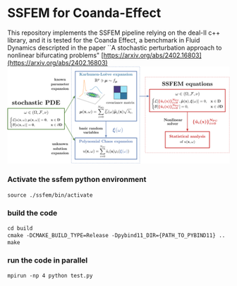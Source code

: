 # SSFEM for Coanda-Effect

This repository implements the SSFEM pipeline relying on the deal-II c++ library, and it is tested for the Coanda Effect, a benchmark in Fluid Dynamics descripted in the paper ``A stochastic perturbation approach to nonlinear bifurcating problems" [https://arxiv.org/abs/2402.16803](https://arxiv.org/abs/2402.16803) ![pipeline](./pipeline.png)

### Activate the ssfem python environment

```
source ./ssfem/bin/activate
```

### build the code

```
cd build
cmake -DCMAKE_BUILD_TYPE=Release -Dpybind11_DIR={PATH_TO_PYBIND11} ..
make
```

### run the code in parallel

```
mpirun -np 4 python test.py
```